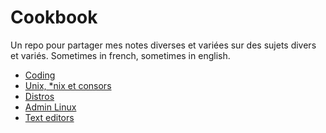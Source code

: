 # Cookbook

Un repo pour partager mes notes diverses et variées sur des sujets divers et variés.
Sometimes in french, sometimes in english.

* [Coding](pages/coding/README.md)
* [Unix, *nix et consors](pages/nix/README.md)
* [Distros](pages/nix/distros/README.md)
* [Admin Linux](pages/admin-linux/README.md)
* [Text editors](pages/editors/README.md)
